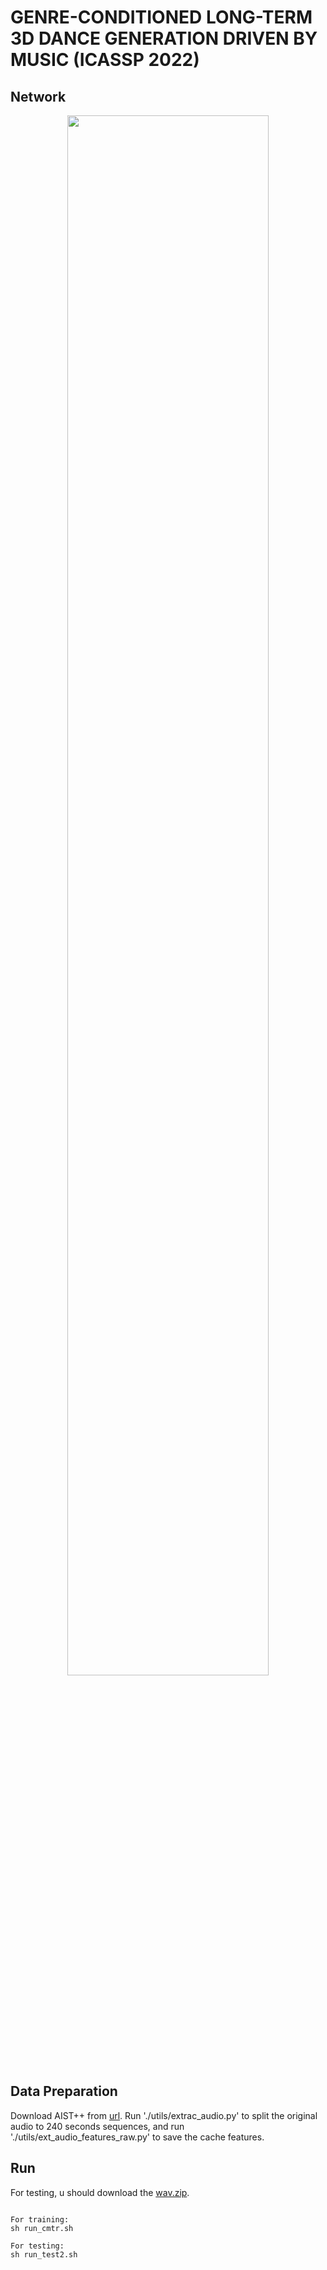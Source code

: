 # GENRE-CONDITIONED LONG-TERM 3D DANCE GENERATION DRIVEN BY MUSIC (ICASSP 2022)

## Network
<!-- [IMAGE] -->
<div align=center>
<img src="https://github.com/GuHuangAI/GCDG/releases/download/v1/framework.png" width="80%"/>
</div>

## Data Preparation
Download AIST++ from [url](https://google.github.io/aistplusplus_dataset/download.html). Run './utils/extrac_audio.py' to split the original audio to 240 seconds sequences, and run './utils/ext_audio_features_raw.py' to save the cache features.

## Run
For testing, u should download the [wav.zip]().
<pre><code>
For training:
sh run_cmtr.sh

For testing:
sh run_test2.sh
</code></pre>

